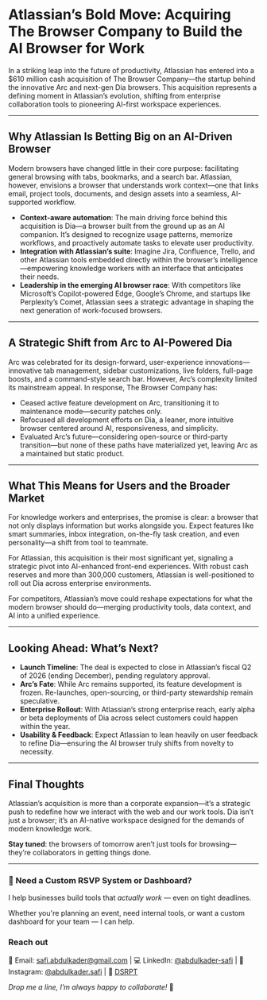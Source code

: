 # Atlassian’s Bold Move: Acquiring The Browser Company to Build the AI Browser for Work

In a striking leap into the future of productivity, Atlassian has entered into a $610 million cash acquisition of The Browser Company—the startup behind the innovative Arc and next-gen Dia browsers. This acquisition represents a defining moment in Atlassian’s evolution, shifting from enterprise collaboration tools to pioneering AI-first workspace experiences.

---

## Why Atlassian Is Betting Big on an AI-Driven Browser

Modern browsers have changed little in their core purpose: facilitating general browsing with tabs, bookmarks, and a search bar. Atlassian, however, envisions a browser that understands work context—one that links email, project tools, documents, and design assets into a seamless, AI-supported workflow.

- **Context-aware automation**: The main driving force behind this acquisition is Dia—a browser built from the ground up as an AI companion. It’s designed to recognize usage patterns, memorize workflows, and proactively automate tasks to elevate user productivity.
- **Integration with Atlassian’s suite**: Imagine Jira, Confluence, Trello, and other Atlassian tools embedded directly within the browser’s intelligence—empowering knowledge workers with an interface that anticipates their needs.
- **Leadership in the emerging AI browser race**: With competitors like Microsoft’s Copilot-powered Edge, Google’s Chrome, and startups like Perplexity’s Comet, Atlassian sees a strategic advantage in shaping the next generation of work-focused browsers.

---

## A Strategic Shift from Arc to AI-Powered Dia

Arc was celebrated for its design-forward, user-experience innovations—innovative tab management, sidebar customizations, live folders, full-page boosts, and a command-style search bar. However, Arc’s complexity limited its mainstream appeal. In response, The Browser Company has:

- Ceased active feature development on Arc, transitioning it to maintenance mode—security patches only.
- Refocused all development efforts on Dia, a leaner, more intuitive browser centered around AI, responsiveness, and simplicity.
- Evaluated Arc’s future—considering open-source or third-party transition—but none of these paths have materialized yet, leaving Arc as a maintained but static product.

---

## What This Means for Users and the Broader Market

For knowledge workers and enterprises, the promise is clear: a browser that not only displays information but works alongside you. Expect features like smart summaries, inbox integration, on-the-fly task creation, and even personality—a shift from tool to teammate.

For Atlassian, this acquisition is their most significant yet, signaling a strategic pivot into AI-enhanced front-end experiences. With robust cash reserves and more than 300,000 customers, Atlassian is well-positioned to roll out Dia across enterprise environments.

For competitors, Atlassian’s move could reshape expectations for what the modern browser should do—merging productivity tools, data context, and AI into a unified experience.

---

## Looking Ahead: What’s Next?

- **Launch Timeline**: The deal is expected to close in Atlassian’s fiscal Q2 of 2026 (ending December), pending regulatory approval.
- **Arc’s Fate**: While Arc remains supported, its feature development is frozen. Re-launches, open-sourcing, or third-party stewardship remain speculative.
- **Enterprise Rollout**: With Atlassian’s strong enterprise reach, early alpha or beta deployments of Dia across select customers could happen within the year.
- **Usability & Feedback**: Expect Atlassian to lean heavily on user feedback to refine Dia—ensuring the AI browser truly shifts from novelty to necessity.

---

## Final Thoughts

Atlassian’s acquisition is more than a corporate expansion—it’s a strategic push to redefine how we interact with the web and our work tools. Dia isn’t just a browser; it’s an AI-native workspace designed for the demands of modern knowledge work.

**Stay tuned**: the browsers of tomorrow aren’t just tools for browsing—they’re collaborators in getting things done.

---

### 🤝 Need a Custom RSVP System or Dashboard?

I help businesses build tools that _actually work_ — even on tight deadlines.

Whether you're planning an event, need internal tools, or want a custom dashboard for your team — I can help.

### Reach out

📧 Email: [safi.abdulkader@gmail.com](mailto:safi.abdulkader@gmail.com) | 💻 LinkedIn: [@abdulkader-safi](https://www.linkedin.com/in/abdulkader-safi/) | 📱 Instagram: [@abdulkader.safi](https://www.instagram.com/abdulkader.safi/) | 🏢 [DSRPT](https://www.dsrpt.com.au/kw/contact)

_Drop me a line, I’m always happy to collaborate!_ 🚀
